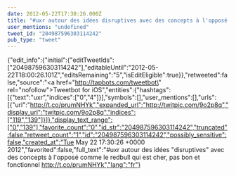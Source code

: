 ```yaml
---
date: 2012-05-22T17:30:26.000Z
title: "#uxr autour des idées disruptives avec des concepts à l'opposé comme le redbull qui est cher, pas bon et fonctionnel http://t.co/prumNHYk″"
user_mentions: "undefined"
tweet_id: "204987596303114242"
pub_type: "tweet"
---
```

{"edit_info":{"initial":{"editTweetIds":["204987596303114242"],"editableUntil":"2012-05-22T18:00:26.101Z","editsRemaining":"5","isEditEligible":true}},"retweeted":false,"source":"<a href=\"http://tapbots.com/tweetbot\" rel=\"nofollow\">Tweetbot for iOS</a>","entities":{"hashtags":[{"text":"uxr","indices":["0","4"]}],"symbols":[],"user_mentions":[],"urls":[{"url":"http://t.co/prumNHYk","expanded_url":"http://twitpic.com/9o2p8q","display_url":"twitpic.com/9o2p8q","indices":["119","139"]}]},"display_text_range":["0","139"],"favorite_count":"0","id_str":"204987596303114242","truncated":false,"retweet_count":"1","id":"204987596303114242","possibly_sensitive":false,"created_at":"Tue May 22 17:30:26 +0000 2012","favorited":false,"full_text":"#uxr autour des idées \"disruptives\" avec des concepts à l'opposé comme le redbull qui est cher, pas bon et fonctionnel http://t.co/prumNHYk","lang":"fr"}
